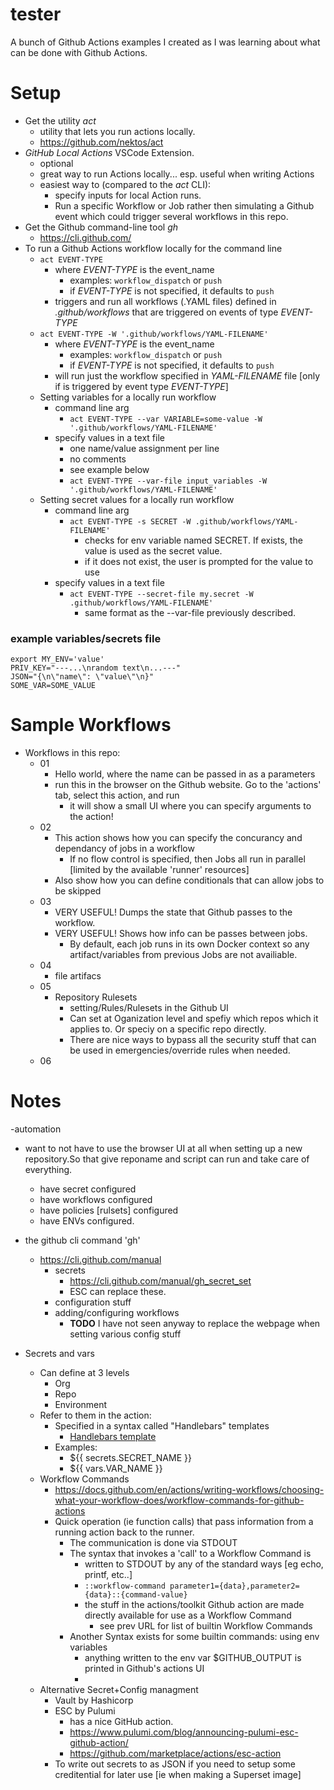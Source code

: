 # tester
A bunch of Github Actions examples I created as I was learning about what can be done with Github Actions.

# Setup
  - Get the utility _act_
    - utility that lets you run actions locally.
    - https://github.com/nektos/act
  - _GitHub Local Actions_ VSCode Extension.
    - optional
    - great way to run Actions locally... esp. useful when writing Actions
    - easiest way to (compared to the _act_ CLI):
      - specify inputs for local Action runs.
      - Run a specific Workflow or Job rather then simulating a Github event which could trigger several workflows in this repo.
  - Get the Github command-line tool _gh_
    - https://cli.github.com/
  - To run a Github Actions workflow locally for the command line
    - ```act EVENT-TYPE```
      - where _EVENT-TYPE_ is the event_name
        - examples: ```workflow_dispatch``` or ```push```
        - if _EVENT-TYPE_ is not specified, it defaults to ```push```
      - triggers and run all workflows (.YAML files) defined in _.github/workflows_ that are triggered on events of type _EVENT-TYPE_
    - ```act EVENT-TYPE -W '.github/workflows/YAML-FILENAME' ```
      - where _EVENT-TYPE_ is the event_name
        - examples: ```workflow_dispatch``` or ```push```
        - if _EVENT-TYPE_ is not specified, it defaults to ```push```
      - will run just the workflow specified in _YAML-FILENAME_ file [only if is triggered by event type _EVENT-TYPE_]
    - Setting variables for a locally run workflow 
      - command line arg
        - ```act EVENT-TYPE --var VARIABLE=some-value -W '.github/workflows/YAML-FILENAME'```
      - specify values in a text file
        - one name/value assignment per line
        - no comments
        - see example below
        - ```act EVENT-TYPE --var-file input_variables -W '.github/workflows/YAML-FILENAME'```
    - Setting secret values for a locally run workflow
      - command line arg
        - ```act EVENT-TYPE -s SECRET -W .github/workflows/YAML-FILENAME'```
          - checks for env variable named SECRET. If exists, the value is used as the secret value.
          - if it does not exist, the user is prompted for the value to use
      - specify values in a text file
        - ```act EVENT-TYPE --secret-file my.secret -W .github/workflows/YAML-FILENAME'```
          - same format as the --var-file previously described.

### example variables/secrets file
```
export MY_ENV='value'
PRIV_KEY="---...\nrandom text\n...---"
JSON="{\n\"name\": \"value\"\n}"
SOME_VAR=SOME_VALUE
```

# Sample Workflows
  - Workflows in this repo:
    - 01
      - Hello world, where the name can be passed in as a parameters
      - run this in the browser on the Github website. Go to the 'actions' tab, select this action, and run
        - it will show a small UI where you can specify arguments to the action!
    - 02
      - This action shows how you can specify the concurancy and dependancy of jobs in a workflow
        - If no flow control is specified, then Jobs all run in parallel [limited by the available 'runner' resources]
      - Also show how you can define conditionals that can allow jobs to be skipped
    - 03
      - VERY USEFUL! Dumps the state that Github passes to the workflow.
      - VERY USEFUL! Shows how info can be passes between jobs.
        - By default, each job runs in its own Docker context so any artifact/variables from previous Jobs are not availiable.
    - 04
      - file artifacs
    - 05
      - Repository Rulesets
        - setting/Rules/Rulesets in the Github UI
        - Can set at Oganization level and spefiy which repos which it applies to. Or speciy on a specific repo directly.
        - There are nice ways to bypass all the security stuff that can be used in emergencies/override rules when needed. 
    - 06
    

# Notes
-automation
  - want to not have to use the browser UI at all when setting up a new repository.So that give reponame and script can run and take care of everything.
    - have secret configured
    - have workflows configured
    - have policies [rulsets] configured
    - have ENVs configured.
  - the github cli command 'gh'
    - https://cli.github.com/manual
      - secrets
        - https://cli.github.com/manual/gh_secret_set
        - ESC can replace these.
      - configuration stuff
      - adding/configuring workflows
        - **TODO** I have not seen anyway to replace the webpage when setting various config stuff
  
- Secrets and vars
  - Can define at 3 levels
    - Org
    - Repo
    - Environment
  - Refer to them in the action:
    - Specified in a syntax called "Handlebars" templates
      - [Handlebars template](https://handlebarsjs.com/guide/)
    - Examples:
      - ${{ secrets.SECRET_NAME }}
      - ${{ vars.VAR_NAME }}
  - Workflow Commands
    - https://docs.github.com/en/actions/writing-workflows/choosing-what-your-workflow-does/workflow-commands-for-github-actions
    - Quick operation (ie function calls) that pass information from a running action back to the runner.
      - The communication is done via STDOUT
      - The syntax that invokes a 'call' to a Workflow Command is 
        - written to STDOUT by any of the standard ways [eg echo, printf, etc..]
        - ```::workflow-command parameter1={data},parameter2={data}::{command-value}```
        - the stuff in the actions/toolkit Github action are made directly available for use as a Workflow Command
          - see prev URL for list of builtin Workflow Commands
      - Another Syntax exists for some builtin commands: using env variables
        - anything written to the env var $GITHUB_OUTPUT is printed in Github's actions UI
        - 
  - Alternative Secret+Config managment
    - Vault by Hashicorp
    - ESC by Pulumi
        - has a nice GitHub action.
        - https://www.pulumi.com/blog/announcing-pulumi-esc-github-action/
        - https://github.com/marketplace/actions/esc-action
    - To write out secrets to as JSON if you need to setup some creditential 
      for later use [ie when making a Superset image] 
